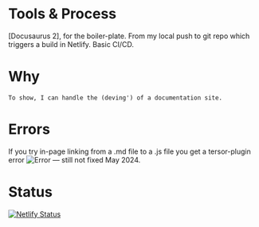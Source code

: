 # Tools & Process

[Docusaurus 2], for the boiler-plate.
From my local push to git repo which triggers a build in Netlify. 
Basic CI/CD.

# Why

``` Lisp
To show, I can handle the (deving') of a documentation site. 
```

# Errors 

If you try in-page linking from a .md file to a .js file you get a tersor-plugin error ![Error](http://github.com/facebook/docusaurus/discussions/6219) — still not fixed May 2024. 

# Status 

[![Netlify Status](https://api.netlify.com/api/v1/badges/0b05f840-3fec-46cf-87bd-faf269a44eca/deploy-status)](https://app.netlify.com/sites/chimerical-valkyrie-a9eb19/deploys)
